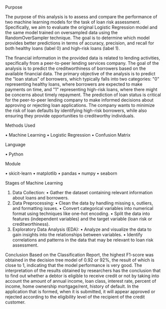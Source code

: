 Purpose

The purpose of this analysis is to assess and compare the performance of two machine learning models for the task of loan risk assessment. Specifically, we aim to evaluate the original Logistic Regression model and the same model trained on oversampled data using the RandomOverSampler technique. The goal is to determine which model provides better predictions in terms of accuracy, precision, and recall for both healthy loans (label 0) and high-risk loans (label 1).

The financial information in the provided data is related to lending activities, specifically from a peer-to-peer lending services company. The goal of the analysis is to predict the creditworthiness of borrowers based on the available financial data.    The primary objective of the analysis is to predict the "loan status" of borrowers, which typically falls into two categories: "0" representing healthy loans, where borrowers are expected to make payments on time, and "1" representing high-risk loans, where there might be concerns about timely repayment.
The prediction of loan status is critical for the peer-to-peer lending company to make informed decisions about approving or rejecting loan applications. The company wants to minimize the risk of loan defaults by identifying high-risk borrowers, while also ensuring they provide opportunities to creditworthy individuals.

Methods Used

•	Machine Learning
•	Logistic Regression
•	Confusion Matrix

Language

•	Python

Module

•	skicit-learn
•	matplotlib
•	pandas
•	numpy
•	seaborn

Stages of Machine Learning
1.	Data Collection:
•	Gather the dataset containing relevant information about loans and borrowers.
2.	Data Preprocessing:
•	Clean the data by handling missing s, outliers, and formatting issues.
•	Convert categorical variables into numerical format using techniques like one-hot encoding.
•	Split the data into features (independent variables) and the target variable (loan risk or creditworthiness).
3.	Exploratory Data Analysis (EDA):
•	Analyze and visualize the data to gain insights into the relationships between variables.
•	Identify correlations and patterns in the data that may be relevant to loan risk assessment.

Conclusion
Based on the Classification Report, the highest F1-score was obtained in the decision tree model of 0.92 or 92%, the result of which is close to 1, indicating that the model performance is very good. The interpretation of the results obtained by researchers has the conclusion that to find out whether a debtor is eligible to receive credit or not by taking into account the amount of annual income, loan class, interest rate, percent of income, home ownership mortgage/rent, history of default. In the application that is formed, when it is submitted, it will appear approved or rejected according to the eligibility level of the recipient of the credit customer.
